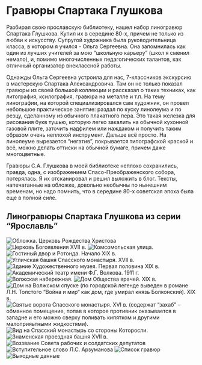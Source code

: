 # Гравюры Спартака Глушкова

Разбирая свою ярославскую библиотеку, нашел набор линогравюр Спартака
Глушкова. Купил их в середине 80-х, причем не только из любви к
искусству. Супругой художника была руководительница класса, в котором я
учился - Ольга Сергеевна. Она запомнилась как один из лучших учителей
за мою “школьную карьеру” (школ я сменил немало), и, помимо
многочисленных педагогических талантов, как отличный организатор
внеклассной работы.

Однажды Ольга Сергеевна устроила для нас, 7-классников экскурсию в
мастерскую Спартака Александровича. Там он не только показал гравюры из
своей большой коллекции и рассказал о таких техниках, как литография,
ксилография, гравюра на металле и т.п. На тему линографии, на которой
специализировался сам художник, он провел небольшое практическое
занятие: раздал по куску линолеума и по резцу, сделанному из обычного
плакатного пера. Это такая железка для рисования букв тушью, которую
легко закалить на обычной кухонной газовой плите, заточить надфилем или
наждаком и получить таким образом очень неплохой инструмент. Дальше всё
просто. На линолеуме вырезается “негатив”, покрывается типографской
краской и всё, можно делать оттиски на обычной бумаге, причем даже
многоцветные.

Гравюры С.А. Глушкова в моей библиотеке неплохо сохранились, правда,
одна, с изображением Спасо-Преображенского собора, потерялась. Я их
отсканировал и решил выложить в блог. Тексты, напечатанные на обложке,
довольно необычны по нынешним временам, но надо помнить, что в середине
80-х советская эпоха была еще в полной силе.

## Линогравюры Спартака Глушкова из серии “Ярославль”

![Обложка. Церковь Рождества Христова](./title_05.jpg)
![Церковь Богоявления XVII в.](./01.jpg)
![Комсомольская улица.](./02.jpg)
![Гостиный двор и Ротонда. Начало XIX в.](./03.jpg)
![Угличская башня Спасского монастыря. XVII в.](./04.jpg)
![Здание Художественного музея. Первая половина XIX в.](./05.jpg)
![Академический театр имени Ф.Г. Волкова. 1911 г.](./06.jpg)
![Волжская набережная.](./07.jpg)
![Дом Общества врачей. XIX в.](./08.jpg)
![Дом на Волжском спуске (по городской легенде выведен в романе Л.Н. Толстого “Война и мир“ как дом, где умирал князь Болконский). XIX в.](./09.jpg)
![Святые ворота Спасского монастыря. XVI в. (содержат “захаб” - обманное помещение, попав в которое противник оказывается в западне и его можно сверху поливать кипятком и другими малоприяьтными жидкостями).](./10.jpg)
![Вид на Спасский монастырь со стороны Которосли.](./11.jpg)
![Знаменская проездная башня XVII в.](./12.jpg)
![Воззвание Совета рабочих и солдатских депутатов](./title_01.jpg)
![Вступительное слово Л.С. Арзуманова](./title_03.jpg)
![Список гравюр](./title_02.jpg)
![Выходные данные](./title_04.jpg)
